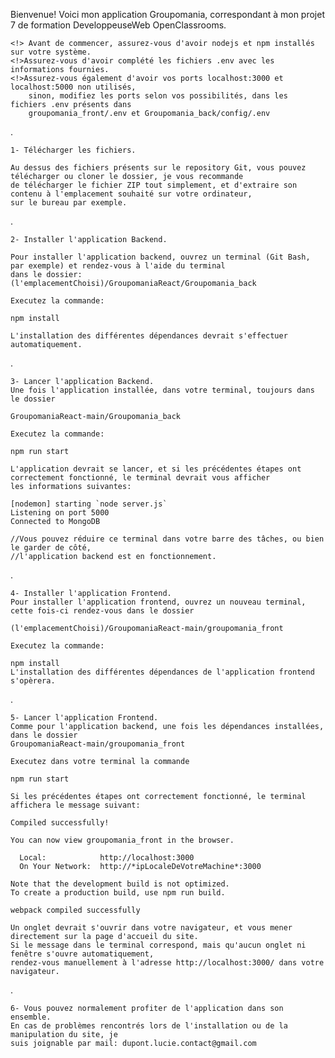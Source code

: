 Bienvenue! Voici mon application Groupomania, correspondant à mon projet 7 de formation DeveloppeuseWeb OpenClassrooms.


    <!> Avant de commencer, assurez-vous d'avoir nodejs et npm installés sur votre système.
    <!>Assurez-vous d'avoir complété les fichiers .env avec les informations fournies.
    <!>Assurez-vous également d'avoir vos ports localhost:3000 et localhost:5000 non utilisés,
        sinon, modifiez les ports selon vos possibilités, dans les fichiers .env présents dans 
        groupomania_front/.env et Groupomania_back/config/.env
    
.

    1- Télécharger les fichiers.

    Au dessus des fichiers présents sur le repository Git, vous pouvez télécharger ou cloner le dossier, je vous recommande
    de télécharger le fichier ZIP tout simplement, et d'extraire son contenu à l'emplacement souhaité sur votre ordinateur,
    sur le bureau par exemple.
.

    2- Installer l'application Backend.

    Pour installer l'application backend, ouvrez un terminal (Git Bash, par exemple) et rendez-vous à l'aide du terminal
    dans le dossier: (l'emplacementChoisi)/GroupomaniaReact/Groupomania_back
    
    Executez la commande:
    
    npm install
    
    L'installation des différentes dépendances devrait s'effectuer automatiquement.
.

    3- Lancer l'application Backend.
    Une fois l'application installée, dans votre terminal, toujours dans le dossier
    
    GroupomaniaReact-main/Groupomania_back
    
    Executez la commande:
    
    npm run start
    
    L'application devrait se lancer, et si les précédentes étapes ont correctement fonctionné, le terminal devrait vous afficher
    les informations suivantes:
    
    [nodemon] starting `node server.js`
    Listening on port 5000
    Connected to MongoDB

    //Vous pouvez réduire ce terminal dans votre barre des tâches, ou bien le garder de côté,
    //l'application backend est en fonctionnement.
.
     
    4- Installer l'application Frontend.
    Pour installer l'application frontend, ouvrez un nouveau terminal, cette fois-ci rendez-vous dans le dossier
    
    (l'emplacementChoisi)/GroupomaniaReact-main/groupomania_front
    
    Executez la commande:
    
    npm install
    L'installation des différentes dépendances de l'application frontend s'opèrera.
.

    5- Lancer l'application Frontend.
    Comme pour l'application backend, une fois les dépendances installées, dans le dossier 
    GroupomaniaReact-main/groupomania_front
    
    Executez dans votre terminal la commande
    
    npm run start
    
    Si les précédentes étapes ont correctement fonctionné, le terminal affichera le message suivant:

    Compiled successfully!

    You can now view groupomania_front in the browser.

      Local:            http://localhost:3000
      On Your Network:  http://*ipLocaleDeVotreMachine*:3000

    Note that the development build is not optimized. 
    To create a production build, use npm run build.

    webpack compiled successfully

    Un onglet devrait s'ouvrir dans votre navigateur, et vous mener directement sur la page d'accueil du site.
    Si le message dans le terminal correspond, mais qu'aucun onglet ni fenêtre s'ouvre automatiquement, 
    rendez-vous manuellement à l'adresse http://localhost:3000/ dans votre navigateur.

.

    6- Vous pouvez normalement profiter de l'application dans son ensemble.
    En cas de problèmes rencontrés lors de l'installation ou de la manipulation du site, je
    suis joignable par mail: dupont.lucie.contact@gmail.com
